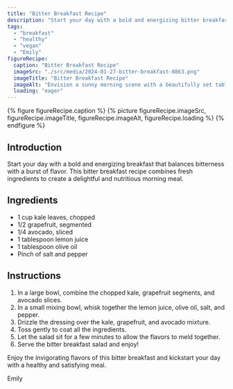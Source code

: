 ```yaml
---
title: "Bitter Breakfast Recipe"
description: "Start your day with a bold and energizing bitter breakfast salad. This vegan recipe combines fresh kale, grapefruit, and avocado, dressed with a zesty lemon dressing."
tags:
  - "breakfast"
  - "healthy"
  - "vegan"
  - "Emily"
figureRecipe: 
  caption: "Bitter Breakfast Recipe"
  imageSrc: "./src/media/2024-01-27-bitter-breakfast-8863.png"
  imageTitle: "Bitter Breakfast Recipe"
  imageAlt: "Envision a sunny morning scene with a beautifully set table, doused in natural sunlight. On this table, a vibrant display of fresh ingredients emerge. In the midst of them is a bowl containing crisp kale leaves, juicy grapefruit sections, and succulent avocado slices. This salad shines under a tangy lemon dressing, which accentuates the sharp features of the grapefruit and kale. Upon sitting down, ready to partake in this healthy ensemble, you can sense the rejuvenating energy of the morning enveloping you. Savor the energizing journey as you sink your teeth into this wholesome breakfast salad, a treat both for your eyes and body."
  loading: "eager"
---
```


{% figure figureRecipe.caption %}
{% picture figureRecipe.imageSrc, figureRecipe.imageTitle, figureRecipe.imageAlt, figureRecipe.loading %}
{% endfigure %}

## Introduction

Start your day with a bold and energizing breakfast that balances bitterness with a burst of flavor. This bitter breakfast recipe combines fresh ingredients to create a delightful and nutritious morning meal.

## Ingredients

- 1 cup kale leaves, chopped
- 1/2 grapefruit, segmented
- 1/4 avocado, sliced
- 1 tablespoon lemon juice
- 1 tablespoon olive oil
- Pinch of salt and pepper

## Instructions

1. In a large bowl, combine the chopped kale, grapefruit segments, and avocado slices.
2. In a small mixing bowl, whisk together the lemon juice, olive oil, salt, and pepper.
3. Drizzle the dressing over the kale, grapefruit, and avocado mixture.
4. Toss gently to coat all the ingredients.
5. Let the salad sit for a few minutes to allow the flavors to meld together.
6. Serve the bitter breakfast salad and enjoy!

Enjoy the invigorating flavors of this bitter breakfast and kickstart your day with a healthy and satisfying meal.

Emily

